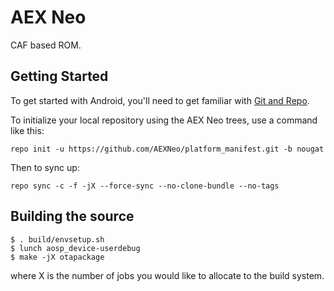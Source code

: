 AEX Neo
===========

CAF based ROM.

Getting Started
---------------

To get started with Android, you'll need to get
familiar with [Git and Repo](http://source.android.com/source/using-repo.html).

To initialize your local repository using the AEX Neo trees, use a command like this:

    repo init -u https://github.com/AEXNeo/platform_manifest.git -b nougat

Then to sync up:

    repo sync -c -f -jX --force-sync --no-clone-bundle --no-tags

Building the source
---------------

    $ . build/envsetup.sh
    $ lunch aosp_device-userdebug
    $ make -jX otapackage

where X is the number of jobs you would like to allocate to the build system.
